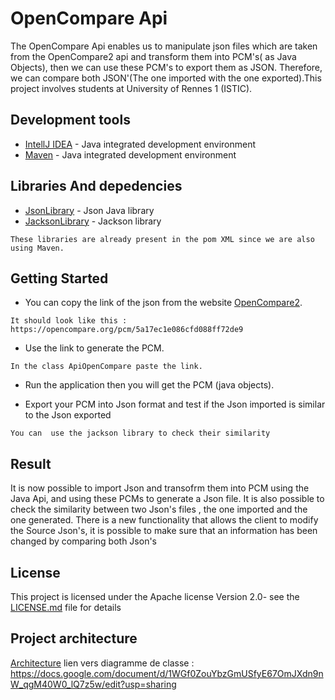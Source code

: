 # OpenCompare Api

The OpenCompare Api enables us to manipulate json files which are taken from the OpenCompare2 api and transform them into PCM's( as Java Objects), then we can use these PCM's to export them as JSON. Therefore, we can compare both JSON'(The one imported with the one exported).This project involves students at University of Rennes 1 (ISTIC).

## Development tools

* [IntellJ IDEA](https://www.jetbrains.com/idea/) - Java integrated development environment 
* [Maven](https://maven.apache.org/) - Java integrated development environment 


## Libraries And depedencies

* [JsonLibrary](http://www.java2s.com/Code/Jar/j/Downloadjavajsonjar.htm) - Json Java library
* [JacksonLibrary](http://www.java2s.com/Code/Jar/j/Downloadjacksonmapperasl120jar.htm) - Jackson library

```
These libraries are already present in the pom XML since we are also using Maven.
```


## Getting Started

* You can copy the link of the json from the website [OpenCompare2](https://opencompare.org/).
```
It should look like this : https://opencompare.org/pcm/5a17ec1e086cfd088ff72de9
```
* Use the link to generate the PCM.
```
In the class ApiOpenCompare paste the link.
```
* Run the application then you will get the PCM (java objects).

* Export your PCM into Json format and test if the Json imported is similar to the Json exported
```
You can  use the jackson library to check their similarity 
```

## Result

It is now possible to import Json and transofrm them into PCM using the Java Api, and using these PCMs to generate a Json file.
It is also possible to check the similarity between two Json's files , the one imported and the one generated.
There is a new functionality that allows the client to modify the Source Json's, it is possible to make sure that an information has been changed by comparing both Json's


## License

This project is licensed under the Apache license  Version 2.0- see the [LICENSE.md](LICENSE.md) file for details

## Project architecture

[Architecture](https://imgur.com/a/zrEAI)
lien vers diagramme de classe : https://docs.google.com/document/d/1WGf0ZouYbzGmUSfyE67OmJXdn9nW_qgM40W0_lQ7z5w/edit?usp=sharing



